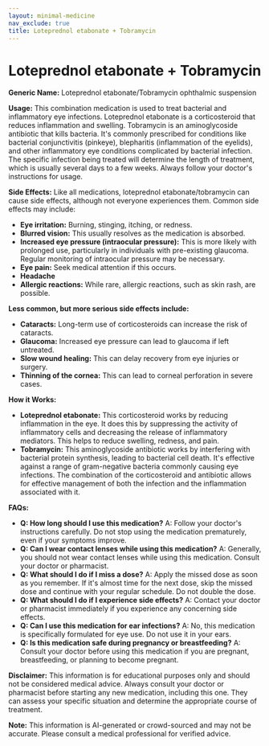 ```yaml
---
layout: minimal-medicine
nav_exclude: true
title: Loteprednol etabonate + Tobramycin
---
```


# Loteprednol etabonate + Tobramycin

**Generic Name:** Loteprednol etabonate/Tobramycin ophthalmic suspension

**Usage:**  This combination medication is used to treat bacterial and inflammatory eye infections.  Loteprednol etabonate is a corticosteroid that reduces inflammation and swelling. Tobramycin is an aminoglycoside antibiotic that kills bacteria.  It's commonly prescribed for conditions like bacterial conjunctivitis (pinkeye), blepharitis (inflammation of the eyelids), and other inflammatory eye conditions complicated by bacterial infection.  The specific infection being treated will determine the length of treatment, which is usually several days to a few weeks.  Always follow your doctor's instructions for usage.


**Side Effects:**  Like all medications, loteprednol etabonate/tobramycin can cause side effects, although not everyone experiences them.  Common side effects may include:

* **Eye irritation:** Burning, stinging, itching, or redness.
* **Blurred vision:** This usually resolves as the medication is absorbed.
* **Increased eye pressure (intraocular pressure):** This is more likely with prolonged use, particularly in individuals with pre-existing glaucoma. Regular monitoring of intraocular pressure may be necessary.
* **Eye pain:**  Seek medical attention if this occurs.
* **Headache**
* **Allergic reactions:**  While rare, allergic reactions, such as skin rash, are possible.


**Less common, but more serious side effects include:**

* **Cataracts:** Long-term use of corticosteroids can increase the risk of cataracts.
* **Glaucoma:** Increased eye pressure can lead to glaucoma if left untreated.
* **Slow wound healing:** This can delay recovery from eye injuries or surgery.
* **Thinning of the cornea:**  This can lead to corneal perforation in severe cases.


**How it Works:**

* **Loteprednol etabonate:** This corticosteroid works by reducing inflammation in the eye. It does this by suppressing the activity of inflammatory cells and decreasing the release of inflammatory mediators. This helps to reduce swelling, redness, and pain.
* **Tobramycin:** This aminoglycoside antibiotic works by interfering with bacterial protein synthesis, leading to bacterial cell death.  It's effective against a range of gram-negative bacteria commonly causing eye infections. The combination of the corticosteroid and antibiotic allows for effective management of both the infection and the inflammation associated with it.


**FAQs:**

* **Q: How long should I use this medication?** A:  Follow your doctor's instructions carefully.  Do not stop using the medication prematurely, even if your symptoms improve.
* **Q: Can I wear contact lenses while using this medication?** A:  Generally, you should not wear contact lenses while using this medication.  Consult your doctor or pharmacist.
* **Q: What should I do if I miss a dose?** A:  Apply the missed dose as soon as you remember.  If it's almost time for the next dose, skip the missed dose and continue with your regular schedule. Do not double the dose.
* **Q: What should I do if I experience side effects?** A: Contact your doctor or pharmacist immediately if you experience any concerning side effects.
* **Q: Can I use this medication for ear infections?** A: No, this medication is specifically formulated for eye use.  Do not use it in your ears.
* **Q: Is this medication safe during pregnancy or breastfeeding?** A: Consult your doctor before using this medication if you are pregnant, breastfeeding, or planning to become pregnant.


**Disclaimer:** This information is for educational purposes only and should not be considered medical advice.  Always consult your doctor or pharmacist before starting any new medication, including this one.  They can assess your specific situation and determine the appropriate course of treatment.


**Note:** This information is AI-generated or crowd-sourced and may not be accurate. Please consult a medical professional for verified advice.